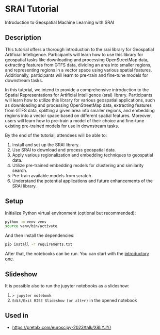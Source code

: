 # SRAI Tutorial

Introduction to Geospatial Machine Learning with SRAI

## Description

This tutorial offers a thorough introduction to the srai library for Geospatial Artificial Intelligence. Participants will learn how to use this library for geospatial tasks like downloading and processing OpenStreetMap data, extracting features from GTFS data, dividing an area into smaller regions, and representing regions in a vector space using various spatial features. Additionally, participants will learn to pre-train and fine-tune models for downstream tasks.

In this tutorial, we intend to provide a comprehensive introduction to the Spatial Representations for Artificial Intelligence (srai) library. Participants will learn how to utilize this library for various geospatial applications, such as downloading and processing OpenStreetMap data, extracting features from GTFS data, splitting a given area into smaller regions, and embedding regions into a vector space based on different spatial features. Moreover, users will learn how to pre-train a model of their choice and fine-tune existing pre-trained models for use in downstream tasks.

By the end of the tutorial, attendees will be able to:

1. Install and set up the SRAI library.
2. Use SRAI to download and process geospatial data.
3. Apply various regionalization and embedding techniques to geospatial data.
4. Utilize pre-trained embedding models for clustering and similarity search.
5. Pre-train available models from scratch.
6. Understand the potential applications and future enhancements of the SRAI library.

## Setup

Initialize Python virtual environment (optional but recommended):

```sh
python -m venv venv
source venv/bin/activate
```

And then install the dependencies:

```sh
pip install -r requirements.txt
```

After that, the notebooks can be run. You can start with the [introductory one](00_primer.ipynb).

## Slideshow

It is possible also to run the jupyter notebooks as a slideshow:

1. `> jupyter notebook`
2. `Edit/Exit RISE Slideshow (or alt+r)` in the opened notebook

## Used in

- https://pretalx.com/euroscipy-2023/talk/X8LYJY/